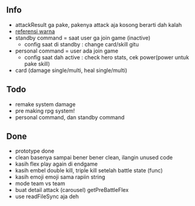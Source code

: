 ## Info
- attackResult ga pake, pakenya attack aja kosong berarti dah kalah
- [referensi warna](https://logobly.com/blog/color-combinations/)
- standby command = saat user ga join game (inactive)
  - config saat di standby : change card/skill gitu
- personal command = user ada join game
  - config saat dah active : check hero stats, cek power(power untuk pake skill)
- card (damage single/multi, heal single/multi)
  

## Todo
- remake system damage
- pre making rpg system!
- personal command, dan standby command

## Done
- prototype done
- clean basenya sampai bener bener clean, ilangin unused code
- kasih flex play again di endgame
- kasih embel double kill, triple kill setelah battle state (func)
- kasih emoji emoji sama rapiin string
- mode team vs team
- buat detail attack (carousel) getPreBattleFlex
- use readFileSync aja deh
